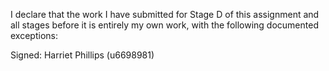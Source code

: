 I declare that the work I have submitted for Stage D of this assignment and all stages before it is entirely my own work, with the following documented exceptions:

Signed: Harriet Phillips (u6698981)
